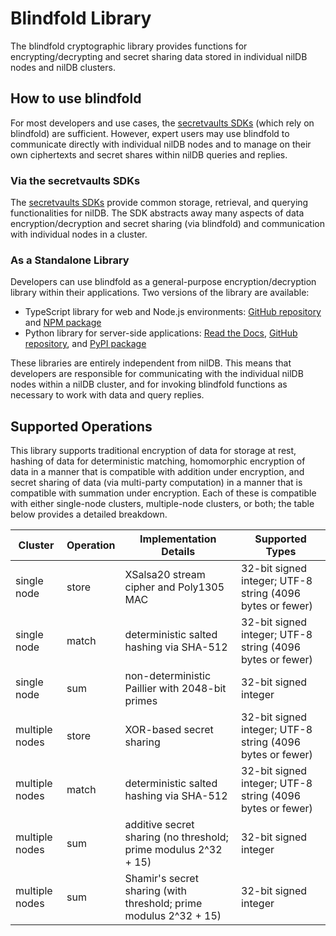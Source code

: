 # Blindfold Library

The blindfold cryptographic library provides functions for encrypting/decrypting and secret sharing data stored in individual nilDB nodes and nilDB clusters.

## How to use blindfold

For most developers and use cases, the [secretvaults SDKs](/build/secretvaults) (which rely on blindfold) are sufficient. However, expert users may use blindfold to communicate directly with individual nilDB nodes and to manage on their own ciphertexts and secret shares within nilDB queries and replies.

### Via the secretvaults SDKs

The [secretvaults SDKs](/build/secretvaults) provide common storage, retrieval, and querying functionalities for nilDB. The SDK abstracts away many aspects of data encryption/decryption and secret sharing (via blindfold) and communication with individual nodes in a cluster.

### As a Standalone Library

Developers can use blindfold as a general-purpose encryption/decryption library within their applications. Two versions of the library are available:

- TypeScript library for web and Node.js environments: [GitHub repository](https://github.com/NillionNetwork/blindfold-ts) and [NPM package](https://www.npmjs.com/package/@nillion/blindfold)
- Python library for server-side applications: [Read the Docs](https://blindfold.readthedocs.io), [GitHub repository](https://github.com/NillionNetwork/blindfold-py), and [PyPI package](https://pypi.org/project/blindfold/)

These libraries are entirely independent from nilDB. This means that developers are responsible for communicating with the individual nilDB nodes within a nilDB cluster, and for invoking blindfold functions as necessary to work with data and query replies.

## Supported Operations

This library supports traditional encryption of data for storage at rest, hashing of data for deterministic matching, homomorphic encryption of data in a manner that is compatible with addition under encryption, and secret sharing of data (via multi-party computation) in a manner that is compatible with summation under encryption. Each of these is compatible with either single-node clusters, multiple-node clusters, or both; the table below provides a detailed breakdown.

| Cluster        | Operation | Implementation Details                                            | Supported Types                                           |
|----------------|-----------|-------------------------------------------------------------------|-----------------------------------------------------------|
| single node    | store     | XSalsa20 stream cipher and Poly1305 MAC                           | 32-bit signed integer; UTF-8 string (4096 bytes or fewer) |
| single node    | match     | deterministic salted hashing via SHA-512                          | 32-bit signed integer; UTF-8 string (4096 bytes or fewer) |
| single node    | sum       | non-deterministic Paillier with 2048-bit primes                   | 32-bit signed integer                                     |
| multiple nodes | store     | XOR-based secret sharing                                          | 32-bit signed integer; UTF-8 string (4096 bytes or fewer) |
| multiple nodes | match     | deterministic salted hashing via SHA-512                          | 32-bit signed integer; UTF-8 string (4096 bytes or fewer) |
| multiple nodes | sum       | additive secret sharing (no threshold; prime modulus 2^32 + 15)   | 32-bit signed integer                                     |
| multiple nodes | sum       | Shamir's secret sharing (with threshold; prime modulus 2^32 + 15) | 32-bit signed integer                                     |
